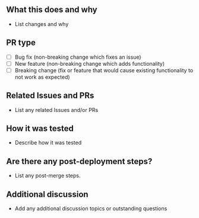 ## What this does and why
- List changes and why

## PR type

- [ ] Bug fix (non-breaking change which fixes an issue)
- [ ] New feature (non-breaking change which adds functionality)
- [ ] Breaking change (fix or feature that would cause existing functionality to not work as expected)

## Related Issues and PRs
- List any related Issues and/or PRs

## How it was tested
- Describe how it was tested

## Are there any post-deployment steps?
- List any post-merge steps.

## Additional discussion
- Add any additional discussion topics or outstanding questions